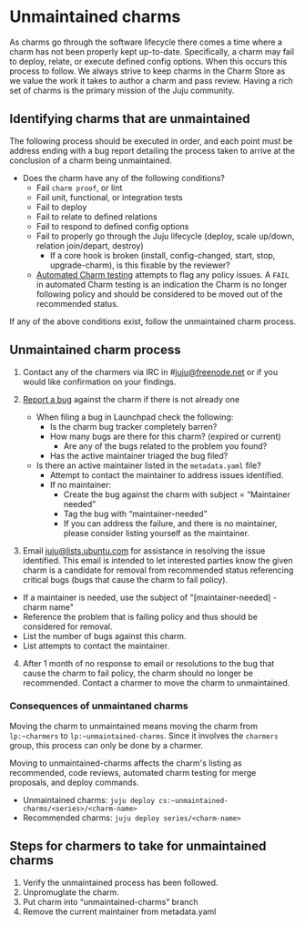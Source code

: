 # Unmaintained charms

As charms go through the software lifecycle there comes a time where a charm has
not been properly kept up-to-date. Specifically, a charm may fail to deploy,
relate, or execute defined config options. When this occurs this process to
follow.  We always strive to keep charms in the Charm Store as we value the
work it takes to author a charm and pass review. Having a rich set of charms is
the primary mission of the Juju community.

## Identifying charms that are unmaintained

The following process should be executed in order, and each point must be
address ending with a bug report detailing the process taken to arrive at the
conclusion of a charm being unmaintained.

- Does the charm have any of the following conditions?
  - Fail `charm proof`, or lint
  - Fail unit, functional, or integration tests
  - Fail to deploy
  - Fail to relate to defined relations
  - Fail to respond to defined config options
  - Fail to properly go through the Juju lifecycle (deploy, scale up/down,
    relation join/depart, destroy)
      - If a core hook is broken (install, config-changed, start, stop,
        upgrade-charm), is this fixable by the reviewer?
  - [Automated Charm testing](http://reports.vapour.ws/charm-tests-by-charm)
    attempts to flag any policy issues. A `FAIL` in automated Charm testing is
    an indication the Charm is no longer following policy and should be
    considered to be moved out of the recommended status.  

If any of the above conditions exist, follow the unmaintained charm process.  

##  Unmaintained charm process

1. Contact any of the charmers via IRC in #juju@freenode.net or if you would
like confirmation on your findings.  
2. [Report a bug](https://bugs.launchpad.net/charms/) against the charm if
   there is not already one  

    - When filing a bug in Launchpad check the following:
      - Is the charm bug tracker completely barren?
      - How many bugs are there for this charm? (expired or current)
        - Are any of the bugs related to the problem you found?
      - Has the active maintainer triaged the bug filed?
    - Is there an active maintainer listed in the `metadata.yaml` file?
      - Attempt to contact the maintainer to address issues identified.
      - If no maintainer:
        - Create the bug against the charm with subject = “Maintainer needed”
        - Tag the bug with “maintainer-needed”
        - If you can address the failure, and there is no maintainer, please
          consider listing yourself as the maintainer.  
3. Email <juju@lists.ubuntu.com> for assistance in resolving the issue
   identified.  This email is intended to let interested parties know the given
   charm is a candidate for removal from recommended status referencing
   critical bugs (bugs that cause the charm to fail policy).  

  - If a maintainer is needed, use the subject of "[maintainer-needed] - charm
    name"  
  - Reference the problem that is failing policy and thus should be considered
    for removal.
  - List the number of bugs against this charm.
  - List attempts to contact the maintainer.
4. After 1 month of no response to email or resolutions to the bug that cause
   the charm to fail policy, the charm should no longer be recommended. Contact
   a charmer to move the charm to unmaintained.

### Consequences of unmaintaned charms

Moving the charm to unmaintained means moving the charm from `lp:~charmers` to
`lp:~unmaintained-charms`.  Since it involves the `charmers` group, this process
can only be done by a charmer.  

Moving to unmaintained-charms affects the charm's listing as recommended,
code reviews, automated charm testing for merge proposals, and deploy
commands.  

  - Unmaintained charms:  `juju deploy cs:~unmaintained-charms/<series>/<charm-name>`
  - Recommended charms:  `juju deploy series/<charm-name>`  

## Steps for charmers to take for unmaintained charms

1. Verify the unmaintained process has been followed.
2. Unpromuglate the charm.
3. Put charm into “unmaintained-charms” branch
4. Remove the current maintainer from metadata.yaml
